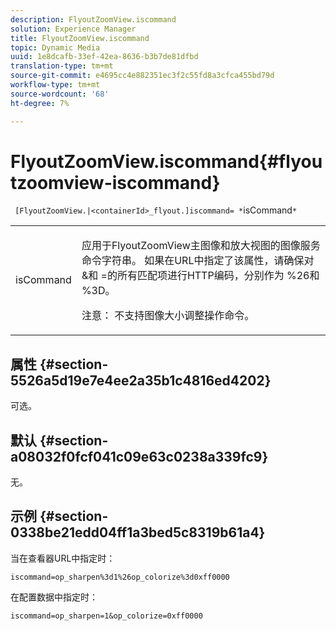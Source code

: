 ```yaml
---
description: FlyoutZoomView.iscommand
solution: Experience Manager
title: FlyoutZoomView.iscommand
topic: Dynamic Media
uuid: 1e8dcafb-33ef-42ea-8636-b3b7de81dfbd
translation-type: tm+mt
source-git-commit: e4695cc4e882351ec3f2c55fd8a3cfca455bd79d
workflow-type: tm+mt
source-wordcount: '68'
ht-degree: 7%

---
```



# FlyoutZoomView.iscommand{#flyoutzoomview-iscommand}

` [FlyoutZoomView.|<containerId>_flyout.]iscommand= *`isCommand`*`

<table id="table_43A84C1044574A6FAB8CE67D71AAD5EC"> 
 <tbody> 
  <tr> 
   <td colname="col1"> <p> <span class="codeph"> <span class="varname"> isCommand</span> </span> </p> </td> 
   <td colname="col2"> <p> </p> <p>应用于FlyoutZoomView主图像和放大视图的图像服务命令字符串。 如果在URL中指定了该属性，请确保对<span class="codeph"> &amp;</span>和<span class="codeph"> =</span>的所有匹配项进行HTTP编码，分别作为<span class="codeph"> %26</span>和<span class="codeph"> %3D</span>。 </p> <p> <p>注意： 不支持图像大小调整操作命令。 </p> </p> </td> 
  </tr> 
 </tbody> 
</table>

## 属性 {#section-5526a5d19e7e4ee2a35b1c4816ed4202}

可选。

## 默认 {#section-a08032f0fcf041c09e63c0238a339fc9}

无。

## 示例 {#section-0338be21edd04ff1a3bed5c8319b61a4}

当在查看器URL中指定时：

`iscommand=op_sharpen%3d1%26op_colorize%3d0xff0000`

在配置数据中指定时：

`iscommand=op_sharpen=1&op_colorize=0xff0000`
